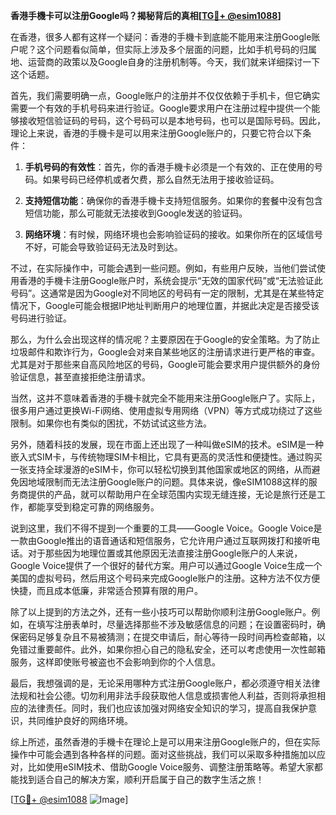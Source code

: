 **香港手機卡可以注册Google吗？揭秘背后的真相[[TG💪+ @esim1088](https://t.me/s/esim1088)]**

在香港，很多人都有这样一个疑问：香港的手機卡到底能不能用来注册Google账户呢？这个问题看似简单，但实际上涉及多个层面的问题，比如手机号码的归属地、运营商的政策以及Google自身的注册机制等。今天，我们就来详细探讨一下这个话题。

首先，我们需要明确一点，Google账户的注册并不仅仅依赖于手机卡，但它确实需要一个有效的手机号码来进行验证。Google要求用户在注册过程中提供一个能够接收短信验证码的号码，这个号码可以是本地号码，也可以是国际号码。因此，理论上来说，香港的手機卡是可以用来注册Google账户的，只要它符合以下条件：

1. **手机号码的有效性**：首先，你的香港手機卡必须是一个有效的、正在使用的号码。如果号码已经停机或者欠费，那么自然无法用于接收验证码。
   
2. **支持短信功能**：确保你的香港手機卡支持短信服务。如果你的套餐中没有包含短信功能，那么可能就无法接收到Google发送的验证码。

3. **网络环境**：有时候，网络环境也会影响验证码的接收。如果你所在的区域信号不好，可能会导致验证码无法及时到达。

不过，在实际操作中，可能会遇到一些问题。例如，有些用户反映，当他们尝试使用香港的手機卡注册Google账户时，系统会提示“无效的国家代码”或“无法验证此号码”。这通常是因为Google对不同地区的号码有一定的限制，尤其是在某些特定情况下，Google可能会根据IP地址判断用户的地理位置，并据此决定是否接受该号码进行验证。

那么，为什么会出现这样的情况呢？主要原因在于Google的安全策略。为了防止垃圾邮件和欺诈行为，Google会对来自某些地区的注册请求进行更严格的审查。尤其是对于那些来自高风险地区的号码，Google可能会要求用户提供额外的身份验证信息，甚至直接拒绝注册请求。

当然，这并不意味着香港的手機卡就完全不能用来注册Google账户了。实际上，很多用户通过更换Wi-Fi网络、使用虚拟专用网络（VPN）等方式成功绕过了这些限制。如果你也有类似的困扰，不妨试试这些方法。

另外，随着科技的发展，现在市面上还出现了一种叫做eSIM的技术。eSIM是一种嵌入式SIM卡，与传统物理SIM卡相比，它具有更高的灵活性和便捷性。通过购买一张支持全球漫游的eSIM卡，你可以轻松切换到其他国家或地区的网络，从而避免因地域限制而无法注册Google账户的问题。具体来说，像eSIM1088这样的服务商提供的产品，就可以帮助用户在全球范围内实现无缝连接，无论是旅行还是工作，都能享受到稳定可靠的网络服务。

说到这里，我们不得不提到一个重要的工具——Google Voice。Google Voice是一款由Google推出的语音通话和短信服务，它允许用户通过互联网拨打和接听电话。对于那些因为地理位置或其他原因无法直接注册Google账户的人来说，Google Voice提供了一个很好的替代方案。用户可以通过Google Voice生成一个美国的虚拟号码，然后用这个号码来完成Google账户的注册。这种方法不仅方便快捷，而且成本低廉，非常适合预算有限的用户。

除了以上提到的方法之外，还有一些小技巧可以帮助你顺利注册Google账户。例如，在填写注册表单时，尽量选择那些不涉及敏感信息的问题；在设置密码时，确保密码足够复杂且不易被猜测；在提交申请后，耐心等待一段时间再检查邮箱，以免错过重要邮件。此外，如果你担心自己的隐私安全，还可以考虑使用一次性邮箱服务，这样即使账号被盗也不会影响到你的个人信息。

最后，我想强调的是，无论采用哪种方式注册Google账户，都必须遵守相关法律法规和社会公德。切勿利用非法手段获取他人信息或损害他人利益，否则将承担相应的法律责任。同时，我们也应该加强对网络安全知识的学习，提高自我保护意识，共同维护良好的网络环境。

综上所述，虽然香港的手機卡在理论上是可以用来注册Google账户的，但在实际操作中可能会遇到各种各样的问题。面对这些挑战，我们可以采取多种措施加以应对，比如使用eSIM技术、借助Google Voice服务、调整注册策略等。希望大家都能找到适合自己的解决方案，顺利开启属于自己的数字生活之旅！

[[TG💪+ @esim1088](https://t.me/s/esim1088) ![Image](https://i.postimg.cc/4NQfJmqS/Snipaste-2025-05-13-00-14-12.png)]